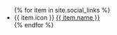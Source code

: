 <ul>
  {% for item in site.social_links %}
    <li>{{ item.icon }} <a href="{{ item.url }}">{{ item.name }}</a></li>
  {% endfor %}
</ul>
